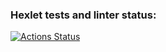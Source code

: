 ### Hexlet tests and linter status:
[![Actions Status](https://github.com/ArtemB91/java-project-lvl1/workflows/hexlet-check/badge.svg)](https://github.com/ArtemB91/java-project-lvl1/actions)